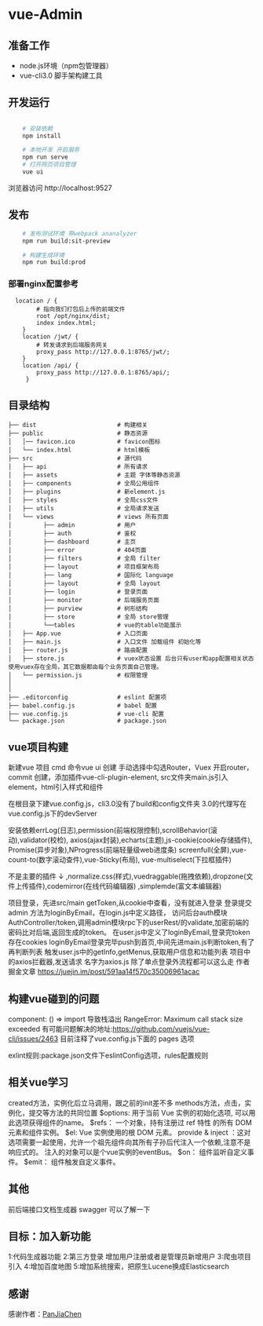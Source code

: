 # vue-Admin
## 准备工作
- node.js环境（npm包管理器）
- vue-cli3.0 脚手架构建工具

## 开发运行
```bash
   
    # 安装依赖
    npm install

    # 本地开发 开启服务
    npm run serve
    # 打开网页项目管理
    vue ui
```
浏览器访问 http://localhost:9527

## 发布
```bash
    # 发布测试环境 带webpack ananalyzer
    npm run build:sit-preview

    # 构建生成环境
    npm run build:prod
```
### 部署nginx配置参考
```
  location / {
        # 指向我们打包后上传的前端文件
        root /opt/nginx/dist;
        index index.html;
    }
    location /jwt/ {
        # 转发请求到后端服务网关
        proxy_pass http://127.0.0.1:8765/jwt/;
    }
    location /api/ {
        proxy_pass http://127.0.0.1:8765/api/;
     }
```

## 目录结构
```
├── dist                       # 构建相关
├── public                     # 静态资源
│   │── favicon.ico            # favicon图标
│   └── index.html             # html模板
├── src                        # 源代码
│   ├── api                    # 所有请求
│   ├── assets                 # 主题 字体等静态资源
│   ├── components             # 全局公用组件
│   ├── plugins                # 新element.js
│   ├── styles                 # 全局css文件
│   ├── utils                  # 全局请求发送
│   └── views                  # views 所有页面
│         ├── admin            # 用户
│         ├── auth             # 鉴权
│         ├── dashboard        # 主页
│         ├── error            # 404页面
│         ├── filters          # 全局 filter
│         ├── layout           # 项目框架布局
│         ├── lang             # 国际化 language
│         ├── layout           # 全局 layout
│         ├── login            # 登录页面
│         ├── monitor          # 后端服务页面
│         ├── purview          # 树形结构
│         ├── store            # 全局 store管理
│         └──tables            # vue的table功能展示
│   ├── App.vue                # 入口页面
│   ├── main.js                # 入口文件 加载组件 初始化等
│   ├── router.js              # 路由配置
│   ├── store.js               # vuex状态设置 后台只有user和app配置相关状态使用vuex存在全局，其它数据都由每个业务页面自己管理。
│   └── permission.js          # 权限管理
│   
│   
├── .editorconfig              # eslint 配置项
├── babel.config.js            # babel 配置
├── vue.config.js              # vue-cli 配置
└── package.json               # package.json
```

## vue项目构建
新建vue 项目 cmd  命令vue ui  创建 手动选择中勾选Router，Vuex
开启router，commit 创建，添加插件vue-cli-plugin-element,
src文件夹main.js引入element，html引入样式和组件

在根目录下建vue.config.js，cli3.0没有了build和config文件夹
3.0的代理写在vue.config.js下的devServer

安装依赖errLog(日志),permission(前端权限控制),scrollBehavior(滚动),validator(校检),
axios(ajax封装),echarts(主题),js-cookie(cookie存储插件),
Promise(异步对象),NProgress(前端轻量级web进度条)
screenfull(全屏),vue-count-to(数字滚动查件),vue-Sticky(布局),
vue-multiselect(下拉框插件)

不是主要的插件 ↓
,normalize.css(样式),vuedraggable(拖拽依赖),dropzone(文件上传插件),codemirror(在线代码编辑器)
,simplemde(富文本编辑器)


项目登录，先进src/main getToken,从cookie中查看，没有就进入登录
登录提交admin  方法为loginByEmail，在login.js中定义路径，
访问后台auth模块AuthController/token,调用admin模块rpc下的userRest/的validate,加密前端的密码比对后端,返回生成的token。
在user.js中定义了loginByEmail,登录完token存在cookies
loginByEmail登录完毕push到首页,中间先进main.js判断token,有了再判断列表
触发user.js中的getInfo,getMenus,获取用户信息和功能列表
项目中的axios拦截器,发送请求 名字为axios.js
除了单点登录外流程都可以这么走  作者掘金文章 https://juejin.im/post/591aa14f570c35006961acac


## 构建vue碰到的问题
component: () => import 导致栈溢出
RangeError: Maximum call stack size exceeded
有可能问题解决的地址:https://github.com/vuejs/vue-cli/issues/2463
目前注释了vue.config.js下面的 pages 选项


exlint规则:package.json文件下eslintConfig选项，rules配置规则


## 相关vue学习
created方法，实例化后立马调用，跟之前的init差不多
methods方法，点击，实例化，提交等方法的共同位置
$options: 用于当前 Vue 实例的初始化选项, 可以用此选项获得组件的name。
$refs： 一个对象，持有注册过 ref 特性 的所有 DOM 元素和组件实例。
$el: Vue 实例使用的根 DOM 元素。
provide & inject ：这对选项需要一起使用，允许一个祖先组件向其所有子孙后代注入一个依赖,注意不是响应式的。
注入的对象可以是个vue实例的eventBus。
$on： 组件监听自定义事件。
$emit： 组件触发自定义事件。


## 其他
前后端接口文档生成器 swagger 可以了解一下


## 目标：加入新功能
1:代码生成器功能
2:第三方登录 增加用户注册或者是管理员新增用户
3:爬虫项目引入
4:增加百度地图
5:增加系统搜索，把原生Lucene换成Elasticsearch

## 感谢
感谢作者：[PanJiaChen](https://github.com/PanJiaChen/vue-element-admin)

